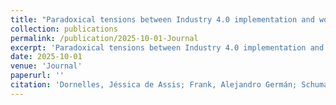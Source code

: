 ```yaml
---
title: "Paradoxical tensions between Industry 4.0 implementation and workers: a human-centric approach in technology-project design (in preparation)"
collection: publications
permalink: /publication/2025-10-01-Journal
excerpt: 'Paradoxical tensions between Industry 4.0 implementation and workers: a human-centric approach in technology-project design'
date: 2025-10-01
venue: 'Journal'
paperurl: ''
citation: 'Dornelles, Jéssica de Assis; Frank, Alejandro Germán; Schumacher, Simon; Bauernhansl, Thomas (2025). &quot;Paradoxical tensions between Industry 4.0 implementation and workers: a human-centric approach in technology-project design&quot;. <i>Journal</i> (2025).'
---
```

